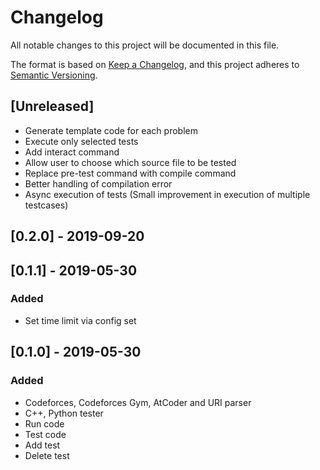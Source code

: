 # Changelog
All notable changes to this project will be documented in this file.

The format is based on [Keep a Changelog](https://keepachangelog.com/en/1.0.0/),
and this project adheres to [Semantic Versioning](https://semver.org/spec/v2.0.0.html).

## [Unreleased]

- Generate template code for each problem
- Execute only selected tests
- Add interact command
- Allow user to choose which source file to be tested
- Replace pre-test command with compile command
- Better handling of compilation error
- Async execution of tests (Small improvement in execution of multiple testcases)

## [0.2.0] - 2019-09-20

## [0.1.1] - 2019-05-30
### Added
- Set time limit via config set

## [0.1.0] - 2019-05-30
### Added
- Codeforces, Codeforces Gym, AtCoder and URI parser 
- C++, Python tester
- Run code
- Test code
- Add test
- Delete test
